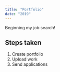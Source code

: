 ```yaml
---
title: "Portfolio"
date: "2019"
---
```


Beginning my job search!

## Steps taken

1. Create portfolio
2. Upload work
3. Send applications